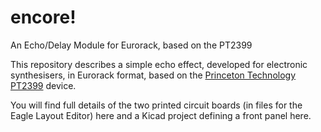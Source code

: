 # encore!
An Echo/Delay Module for Eurorack, based on the PT2399

This repository describes a simple echo effect, developed for electronic synthesisers, in Eurorack format, based on the [Princeton Technology](http://www.princeton.com.tw/en-us/products.aspx) [PT2399](http://www.princeton.com.tw/LinkClick.aspx?fileticket=XG0VYKi9QxE%3d&tabid=341&portalid=0&mid=828&language=en-US) device.

You will find full details of the two printed circuit boards (in files for the Eagle Layout Editor) here and a Kicad project defining a front panel here.
